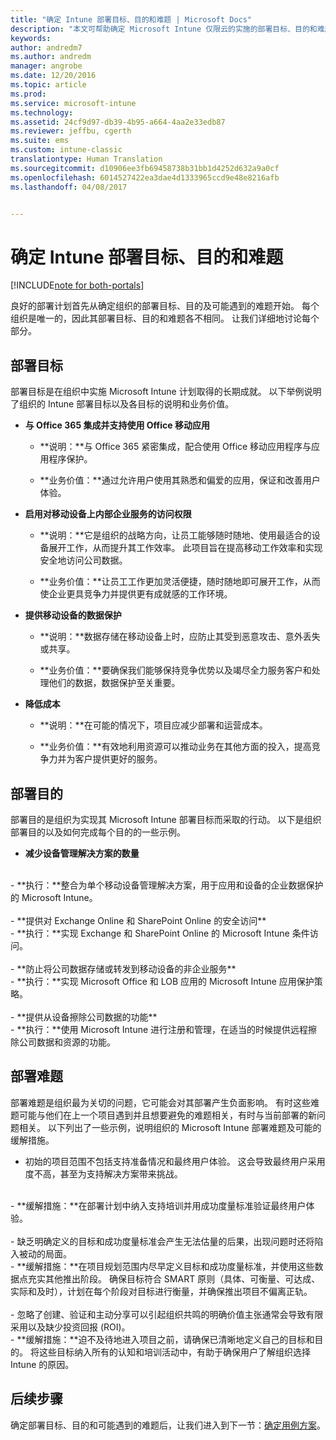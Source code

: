 ```yaml
---
title: "确定 Intune 部署目标、目的和难题 | Microsoft Docs"
description: "本文可帮助确定 Microsoft Intune 仅限云的实施的部署目标、目的和难题。"
keywords: 
author: andredm7
ms.author: andredm
manager: angrobe
ms.date: 12/20/2016
ms.topic: article
ms.prod: 
ms.service: microsoft-intune
ms.technology: 
ms.assetid: 24cf9d97-db39-4b95-a664-4aa2e33edb87
ms.reviewer: jeffbu, cgerth
ms.suite: ems
ms.custom: intune-classic
translationtype: Human Translation
ms.sourcegitcommit: d10906ee3fb69458738b31bb1d4252d632a9a0cf
ms.openlocfilehash: 6014527422ea3dae4d1333965ccd9e48e8216afb
ms.lasthandoff: 04/08/2017


---
```


# <a name="determine-intune-deployment-goals-objectives-and-challenges"></a>确定 Intune 部署目标、目的和难题

[!INCLUDE[note for both-portals](../includes/note-for-both-portals.md)]

良好的部署计划首先从确定组织的部署目标、目的及可能遇到的难题开始。 每个组织是唯一的，因此其部署目标、目的和难题各不相同。 让我们详细地讨论每个部分。

## <a name="deployment-goals"></a>部署目标

部署目标是在组织中实施 Microsoft Intune 计划取得的长期成就。 以下举例说明了组织的 Intune 部署目标以及各目标的说明和业务价值。

-   **与 Office 365 集成并支持使用 Office 移动应用**

    -   **说明：**与 Office 365 紧密集成，配合使用 Office 移动应用程序与应用程序保护。

    -   **业务价值：**通过允许用户使用其熟悉和偏爱的应用，保证和改善用户体验。

-   **启用对移动设备上内部企业服务的访问权限**

    -   **说明：**它是组织的战略方向，让员工能够随时随地、使用最适合的设备展开工作，从而提升其工作效率。 此项目旨在提高移动工作效率和实现安全地访问公司数据。

    -   **业务价值：**让员工工作更加灵活便捷，随时随地即可展开工作，从而使企业更具竞争力并提供更有成就感的工作环境。

-   **提供移动设备的数据保护**

    -   **说明：**数据存储在移动设备上时，应防止其受到恶意攻击、意外丢失或共享。

    -   **业务价值：**要确保我们能够保持竞争优势以及竭尽全力服务客户和处理他们的数据，数据保护至关重要。

-   **降低成本**

    -   **说明：**在可能的情况下，项目应减少部署和运营成本。

    -    **业务价值：**有效地利用资源可以推动业务在其他方面的投入，提高竞争力并为客户提供更好的服务。

## <a name="deployment-objectives"></a>部署目的

部署目的是组织为实现其 Microsoft Intune 部署目标而采取的行动。 以下是组织部署目的以及如何完成每个目的的一些示例。

-   **减少设备管理解决方案的数量**
<br>
    -   **执行：**整合为单个移动设备管理解决方案，用于应用和设备的企业数据保护 的 Microsoft Intune。
<br></br>
-   **提供对 Exchange Online 和 SharePoint Online 的安全访问**
<br>
    -   **执行：**实现 Exchange 和 SharePoint Online 的 Microsoft Intune 条件访问。
<br></br>
-   **防止将公司数据存储或转发到移动设备的非企业服务**
<br>
    -   **执行：**实现 Microsoft Office 和 LOB 应用的 Microsoft Intune 应用保护策略。
<br></br>
-   **提供从设备擦除公司数据的功能**
<br>
    -   **执行：**使用 Microsoft Intune 进行注册和管理，在适当的时候提供远程擦除公司数据和资源的功能。

## <a name="deployment-challenges"></a>部署难题

部署难题是组织最为关切的问题，它可能会对其部署产生负面影响。 有时这些难题可能与他们在上一个项目遇到并且想要避免的难题相关，有时与当前部署的新问题相关。 以下列出了一些示例，说明组织的 Microsoft Intune 部署难题及可能的缓解措施。

-   初始的项目范围不包括支持准备情况和最终用户体验。  这会导致最终用户采用度不高，甚至为支持解决方案带来挑战。
<br>
    -   **缓解措施：**在部署计划中纳入支持培训并用成功度量标准验证最终用户体验。
<br></br>
-   缺乏明确定义的目标和成功度量标准会产生无法估量的后果，出现问题时还将陷入被动的局面。
<br>
    -   **缓解措施：**在项目规划范围内尽早定义目标和成功度量标准，并使用这些数据点充实其他推出阶段。 确保目标符合 SMART 原则（具体、可衡量、可达成、实际和及时），计划在每个阶段对目标进行衡量，并确保推出项目不偏离正轨。
<br></br>
-   忽略了创建、验证和主动分享可以引起组织共鸣的明确价值主张通常会导致有限采用以及缺少投资回报 (ROI)。
<br>
    -   **缓解措施：**迫不及待地进入项目之前，请确保已清晰地定义自己的目标和目的。 将这些目标纳入所有的认知和培训活动中，有助于确保用户了解组织选择 Intune 的原因。

## <a name="next-steps"></a>后续步骤

确定部署目标、目的和可能遇到的难题后，让我们进入到下一节：[确定用例方案](section-2-identify-use-case-scenarios.md)。

